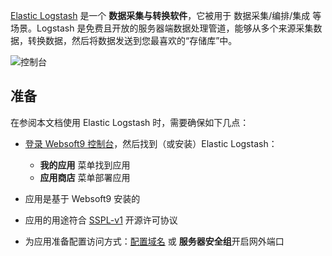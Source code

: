 [Elastic Logstash](https://www.elastic.co/logstash) 是一个 **数据采集与转换软件**，它被用于 数据采集/编排/集成  等场景。Logstash 是免费且开放的服务器端数据处理管道，能够从多个来源采集数据，转换数据，然后将数据发送到您最喜欢的“存储库”中。


![控制台](https://libs.websoft9.com/Websoft9/DocsPicture/zh/elk/elk-wizard1-websoft9.png)


## 准备

在参阅本文档使用 Elastic Logstash 时，需要确保如下几点：

- [登录 Websoft9 控制台](./login-console)，然后找到（或安装）Elastic Logstash：
  - **我的应用** 菜单找到应用 
  - **应用商店** 菜单部署应用

- 应用是基于 Websoft9 安装的


- 应用的用途符合 [SSPL-v1](https://www.mongodb.com/licensing/server-side-public-license) 开源许可协议


- 为应用准备配置访问方式：[配置域名](./domain-set) 或 **服务器安全组**开启网外端口